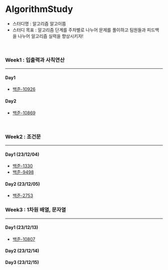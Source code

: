 # AlgorithmStudy
- 스터디명 : 알고리즘 알고이쯤
- 스터디 목표 : 알고리즘 단계를 주차별로 나누어 문제를 풀이하고 팀원들과 피드백을 나누어 알고리즘 실력을 향상시키자!

<br />

### Week1 : 입출력과 사칙연산
---
#### Day1
- [백준-10926](W1/D1Q1.md)
#### Day2
- [백준-10869](W1/D2Q1.md)

<br />

### Week2 : 조건문
---
#### Day1 (23/12/04)
- [백준-1330](W2/D1Q1.md)
- [백준-9498](W2/D1Q2.md)

#### Day2 (23/12/05)
- [백준-2753](W2/D2Q1.md)


### Week3 : 1차원 배열, 문자열
---
#### Day1 (23/12/13)
- [백준-10807](W3/D1Q1.md)

#### Day2 (23/12/14)

#### Day3 (23/12/15)